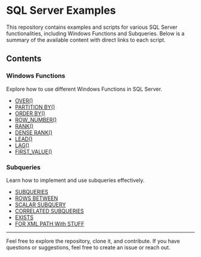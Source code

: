 # SQL Server Examples

This repository contains examples and scripts for various SQL Server functionalities, including Windows Functions and Subqueries. Below is a summary of the available content with direct links to each script.

## Contents

### Windows Functions
Explore how to use different Windows Functions in SQL Server.

- [OVER()](https://github.com/nicolasSilvaBR/sql-server/blob/main/Windows%20Functions/OVER.sql)
- [PARTITION BY()](https://github.com/nicolasSilvaBR/sql-server/blob/main/Windows%20Functions/PARTITION%20BY.sql)
- [ORDER BY()](https://github.com/nicolasSilvaBR/sql-server/blob/main/Windows%20Functions/ORDER%20BY.sql)
- [ROW_NUMBER()](https://github.com/nicolasSilvaBR/sql-server/blob/main/Windows%20Functions/ROW_NUMBER.sql)
- [RANK()](https://github.com/nicolasSilvaBR/sql-server/blob/main/Windows%20Functions/RANK.sql)
- [DENSE RANK()](https://github.com/nicolasSilvaBR/sql-server/blob/main/Windows%20Functions/DENSE%20RANK.sql)
- [LEAD()](https://github.com/nicolasSilvaBR/sql-server/blob/main/Windows%20Functions/LEAD.sql)
- [LAG()](https://github.com/nicolasSilvaBR/sql-server/blob/main/Windows%20Functions/LAG.sql)
- [FIRST_VALUE()](https://github.com/nicolasSilvaBR/sql-server/blob/main/Windows%20Functions/FIRST_VALUE.sql)

### Subqueries
Learn how to implement and use subqueries effectively.

- [SUBQUERIES](https://github.com/nicolasSilvaBR/sql-server/blob/main/Subqueries/SUBQUERIES.sql)
- [ROWS BETWEEN](https://github.com/nicolasSilvaBR/sql-server/blob/main/Subqueries/ROWS%20BETWEEN.sql)
- [SCALAR SUBQUERY](https://github.com/nicolasSilvaBR/sql-server/blob/main/Subqueries/SCALAR%20SUBQUERY.sql)
- [CORRELATED SUBQUERIES](https://github.com/nicolasSilvaBR/sql-server/blob/main/Subqueries/CORRELATED%20SUBQUERIES.sql)
- [EXISTS](https://github.com/nicolasSilvaBR/sql-server/blob/main/Subqueries/EXISTS.sql)
- [FOR XML PATH With STUFF](https://github.com/nicolasSilvaBR/sql-server/blob/main/Subqueries/FOR%20XML%20PATH%20With%20STUFF.sql)

---

Feel free to explore the repository, clone it, and contribute. If you have questions or suggestions, feel free to create an issue or reach out.
